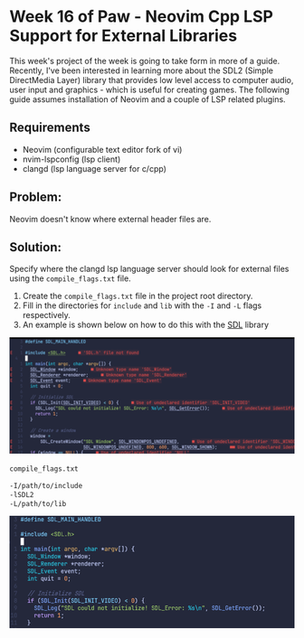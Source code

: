 # Week 16 of Paw - Neovim Cpp LSP Support for External Libraries

This week's project of the week is going to take form in more of a guide. Recently, I've been interested in learning more about the SDL2 (Simple DirectMedia Layer) library that provides low level access to computer audio, user input and graphics - which is useful for creating games. The following guide assumes installation of Neovim and a couple of LSP related plugins.

## Requirements
- Neovim (configurable text editor fork of vi)
- nvim-lspconfig (lsp client)
- clangd (lsp language server for c/cpp)

## Problem:
Neovim doesn't know where external header files are.

## Solution:
Specify where the clangd lsp language server should look for external files using the `compile_flags.txt` file.

1. Create the `compile_flags.txt` file in the project root directory.
2. Fill in the directories for `include` and `lib` with the `-I` and `-L` flags respectively.
3. An example is shown below on how to do this with the [SDL](https://www.libsdl.org/) library

![the problem](problem.png "clangd lsp errors")

`compile_flags.txt`

```
-I/path/to/include
-lSDL2
-L/path/to/lib

```

![the solution](solved.png "no lsp errors")
